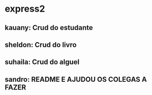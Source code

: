# express2

## kauany: Crud do estudante
## sheldon: Crud do livro 
## suhaila: Crud do alguel 
## sandro: README E AJUDOU OS COLEGAS A FAZER 
